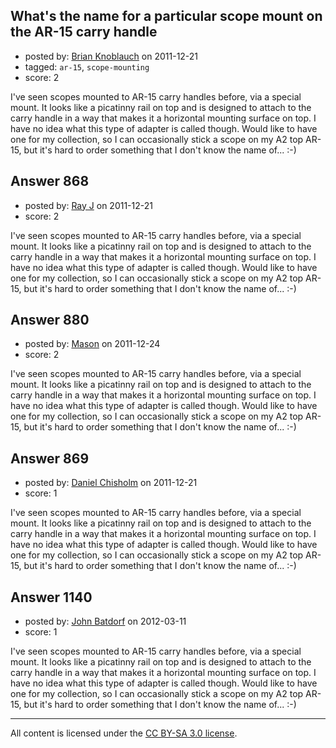 ## What's the name for a particular scope mount on the AR-15 carry handle

- posted by: [Brian Knoblauch](https://stackexchange.com/users/-1/172-brian-knoblauch) on 2011-12-21
- tagged: `ar-15`, `scope-mounting`
- score: 2

I've seen scopes mounted to AR-15 carry handles before, via a special mount.  It looks like a picatinny rail on top and is designed to attach to the carry handle in a way that makes it a horizontal mounting surface on top.  I have no idea what this type of adapter is called though.  Would like to have one for my collection, so I can occasionally stick a scope on my A2 top AR-15, but it's hard to order something that I don't know the name of...  :-)


## Answer 868

- posted by: [Ray J](https://stackexchange.com/users/-1/166-ray-j) on 2011-12-21
- score: 2

I've seen scopes mounted to AR-15 carry handles before, via a special mount.  It looks like a picatinny rail on top and is designed to attach to the carry handle in a way that makes it a horizontal mounting surface on top.  I have no idea what this type of adapter is called though.  Would like to have one for my collection, so I can occasionally stick a scope on my A2 top AR-15, but it's hard to order something that I don't know the name of...  :-)


## Answer 880

- posted by: [Mason](https://stackexchange.com/users/-1/19-mason) on 2011-12-24
- score: 2

I've seen scopes mounted to AR-15 carry handles before, via a special mount.  It looks like a picatinny rail on top and is designed to attach to the carry handle in a way that makes it a horizontal mounting surface on top.  I have no idea what this type of adapter is called though.  Would like to have one for my collection, so I can occasionally stick a scope on my A2 top AR-15, but it's hard to order something that I don't know the name of...  :-)


## Answer 869

- posted by: [Daniel Chisholm](https://stackexchange.com/users/-1/36-daniel-chisholm) on 2011-12-21
- score: 1

I've seen scopes mounted to AR-15 carry handles before, via a special mount.  It looks like a picatinny rail on top and is designed to attach to the carry handle in a way that makes it a horizontal mounting surface on top.  I have no idea what this type of adapter is called though.  Would like to have one for my collection, so I can occasionally stick a scope on my A2 top AR-15, but it's hard to order something that I don't know the name of...  :-)


## Answer 1140

- posted by: [John Batdorf](https://stackexchange.com/users/-1/112-john-batdorf) on 2012-03-11
- score: 1

I've seen scopes mounted to AR-15 carry handles before, via a special mount.  It looks like a picatinny rail on top and is designed to attach to the carry handle in a way that makes it a horizontal mounting surface on top.  I have no idea what this type of adapter is called though.  Would like to have one for my collection, so I can occasionally stick a scope on my A2 top AR-15, but it's hard to order something that I don't know the name of...  :-)



---

All content is licensed under the [CC BY-SA 3.0 license](https://creativecommons.org/licenses/by-sa/3.0/).
